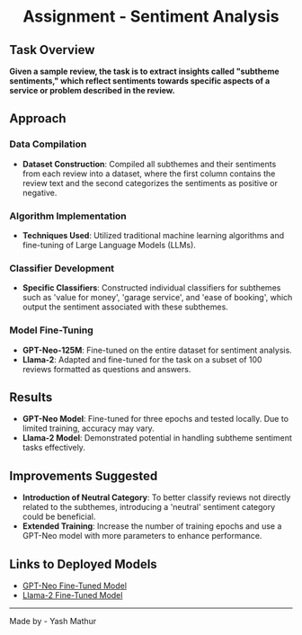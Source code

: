 <h1 align="center">Assignment - Sentiment Analysis</h1>

## Task Overview

**Given a sample review, the task is to extract insights called "subtheme sentiments," which reflect sentiments towards specific aspects of a service or problem described in the review.**

## Approach

### Data Compilation
- **Dataset Construction**: Compiled all subthemes and their sentiments from each review into a dataset, where the first column contains the review text and the second categorizes the sentiments as positive or negative.

### Algorithm Implementation
- **Techniques Used**: Utilized traditional machine learning algorithms and fine-tuning of Large Language Models (LLMs).

### Classifier Development
- **Specific Classifiers**: Constructed individual classifiers for subthemes such as 'value for money', 'garage service', and 'ease of booking', which output the sentiment associated with these subthemes.

### Model Fine-Tuning
- **GPT-Neo-125M**: Fine-tuned on the entire dataset for sentiment analysis.
- **Llama-2**: Adapted and fine-tuned for the task on a subset of 100 reviews formatted as questions and answers.

## Results

- **GPT-Neo Model**: Fine-tuned for three epochs and tested locally. Due to limited training, accuracy may vary.
- **Llama-2 Model**: Demonstrated potential in handling subtheme sentiment tasks effectively.

## Improvements Suggested

- **Introduction of Neutral Category**: To better classify reviews not directly related to the subthemes, introducing a 'neutral' sentiment category could be beneficial.
- **Extended Training**: Increase the number of training epochs and use a GPT-Neo model with more parameters to enhance performance.

## Links to Deployed Models

- [GPT-Neo Fine-Tuned Model](https://huggingface.co/yashmathur0310/GPT-Neo-FineTuned)
- [Llama-2 Fine-Tuned Model](https://huggingface.co/yashmathur0310/Llama-2-100)

---

Made by - Yash Mathur
